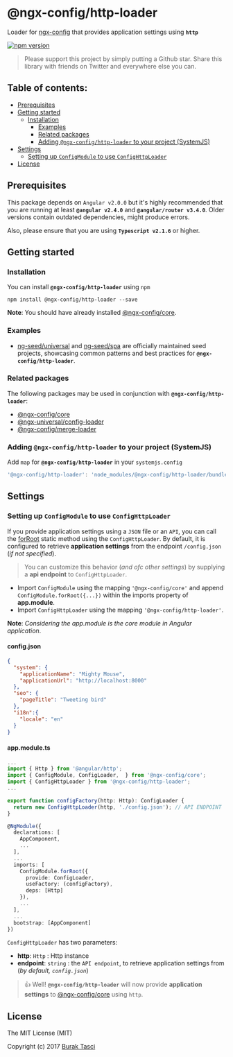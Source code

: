 # @ngx-config/http-loader
Loader for [ngx-config] that provides application settings using **`http`**

[![npm version](https://badge.fury.io/js/%40ngx-config%2Fhttp-loader.svg)](https://www.npmjs.com/package/@ngx-config/http-loader)

> Please support this project by simply putting a Github star. Share this library with friends on Twitter and everywhere else you can.

## Table of contents:
- [Prerequisites](#prerequisites)
- [Getting started](#getting-started)
  - [Installation](#installation)
	- [Examples](#examples)
	- [Related packages](#related-packages)
	- [Adding `@ngx-config/http-loader` to your project (SystemJS)](#adding-systemjs)
- [Settings](#settings)
	- [Setting up `ConfigModule` to use `ConfigHttpLoader`](#setting-up-httploader)
- [License](#license)

## <a name="prerequisites"></a> Prerequisites
This package depends on `Angular v2.0.0` but it's highly recommended that you are running at least **`@angular v2.4.0`**
and **`@angular/router v3.4.0`**. Older versions contain outdated dependencies, might produce errors.

Also, please ensure that you are using **`Typescript v2.1.6`** or higher.

## <a name="getting-started"> Getting started
### <a name="installation"> Installation
You can install **`@ngx-config/http-loader`** using `npm`
```
npm install @ngx-config/http-loader --save
```

**Note**: You should have already installed [@ngx-config/core].

### <a name="examples"></a> Examples
- [ng-seed/universal] and [ng-seed/spa] are officially maintained seed projects, showcasing common patterns and best practices
for **`@ngx-config/http-loader`**.

### <a name="related-packages"></a> Related packages
The following packages may be used in conjunction with **`@ngx-config/http-loader`**:
- [@ngx-config/core]
- [@ngx-universal/config-loader]
- [@ngx-config/merge-loader]

### <a name="adding-systemjs"></a> Adding `@ngx-config/http-loader` to your project (SystemJS)
Add `map` for **`@ngx-config/http-loader`** in your `systemjs.config`
```javascript
'@ngx-config/http-loader': 'node_modules/@ngx-config/http-loader/bundles/http-loader.umd.min.js'
```

## <a name="settings"></a> Settings
### <a name="setting-up-httploader"></a> Setting up `ConfigModule` to use `ConfigHttpLoader`
If you provide application settings using a `JSON` file or an `API`, you can call the [forRoot] static method using the
`ConfigHttpLoader`. By default, it is configured to retrieve **application settings** from the endpoint `/config.json`
(*if not specified*).

> You can customize this behavior (*and ofc other settings*) by supplying a **api endpoint** to `ConfigHttpLoader`.

- Import `ConfigModule` using the mapping `'@ngx-config/core'` and append `ConfigModule.forRoot({...})` within the imports
property of **app.module**.
- Import `ConfigHttpLoader` using the mapping `'@ngx-config/http-loader'`.

**Note**: *Considering the app.module is the core module in Angular application*.

#### config.json
```json
{
  "system": {
    "applicationName": "Mighty Mouse",
    "applicationUrl": "http://localhost:8000"
  },
  "seo": {
    "pageTitle": "Tweeting bird"
  },
  "i18n":{
    "locale": "en"
  }
}
```

#### app.module.ts
```TypeScript
...
import { Http } from '@angular/http';
import { ConfigModule, ConfigLoader,  } from '@ngx-config/core';
import { ConfigHttpLoader } from '@ngx-config/http-loader';
...

export function configFactory(http: Http): ConfigLoader {
  return new ConfigHttpLoader(http, './config.json'); // API ENDPOINT
}

@NgModule({
  declarations: [
    AppComponent,
    ...
  ],
  ...
  imports: [
    ConfigModule.forRoot({
      provide: ConfigLoader,
      useFactory: (configFactory),
      deps: [Http]
    }),
    ...
  ],
  ...
  bootstrap: [AppComponent]
})
```

`ConfigHttpLoader` has two parameters:
- **http**: `Http` : Http instance
- **endpoint**: `string` : the `API endpoint`, to retrieve application settings from (*by default, `config.json`*)

> :+1: Well! **`@ngx-config/http-loader`** will now provide **application settings** to [@ngx-config/core] using `http`.

## <a name="license"></a> License
The MIT License (MIT)

Copyright (c) 2017 [Burak Tasci]

[ngx-config]: https://github.com/fulls1z3/ngx-config
[ng-seed/universal]: https://github.com/ng-seed/universal
[ng-seed/spa]: https://github.com/ng-seed/spa
[@ngx-config/core]: https://github.com/fulls1z3/ngx-config/tree/master/packages/@ngx-config/core
[@ngx-universal/config-loader]: https://github.com/fulls1z3/ngx-config/tree/master/packages/@ngx-universal/config-loader
[@ngx-config/merge-loader]: https://github.com/fulls1z3/ngx-config/tree/master/packages/@ngx-config/merge-loader
[forRoot]: https://angular.io/docs/ts/latest/guide/ngmodule.html#!#core-for-root
[Burak Tasci]: https://github.com/fulls1z3
